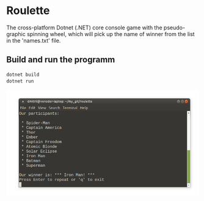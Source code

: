 # Roulette

The cross-platform Dotnet (.NET) core console game with the pseudo-graphic spinning wheel, which will pick up the name of winner from the list in the 'names.txt' file.

## Build and run the programm

```bash
dotnet build
dotnet run
```

![Console game Roulette](./img/screenshot.png?raw=true)
